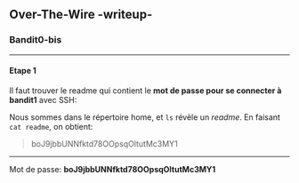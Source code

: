 ## Over-The-Wire -writeup-
### Bandit0-bis

---
#### Etape 1

Il faut trouver le readme qui contient le **mot de passe pour se connecter à bandit1** avec SSH:

Nous sommes dans le répertoire home, et `ls` révèle un *readme*. En faisant `cat readme`, on obtient:
> boJ9jbbUNNfktd78OOpsqOltutMc3MY1

---
Mot de passe: **boJ9jbbUNNfktd78OOpsqOltutMc3MY1**

